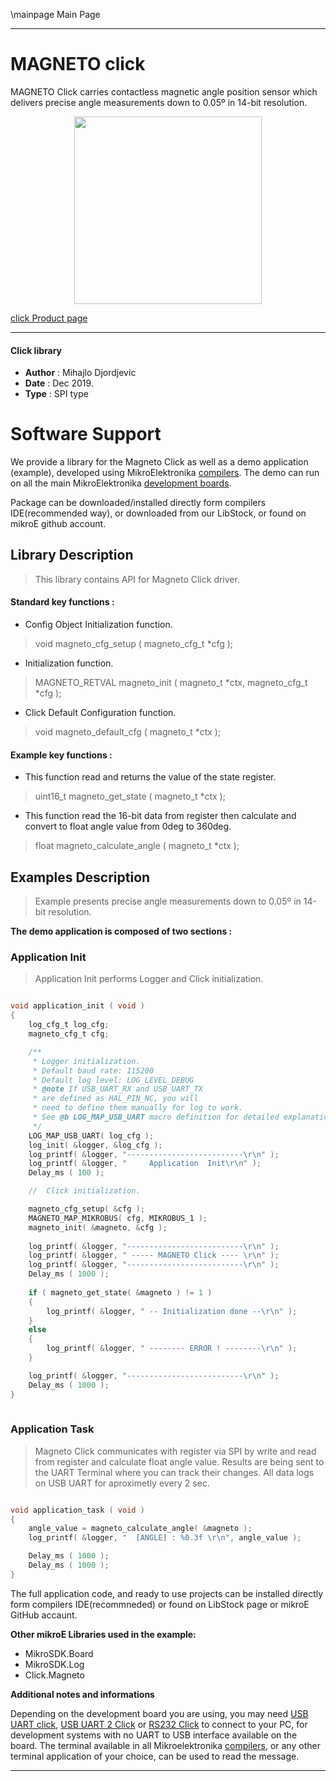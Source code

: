 \mainpage Main Page
 
 

---
# MAGNETO click

MAGNETO Click carries contactless magnetic angle position sensor which delivers precise angle measurements down to 0.05º in 14-bit resolution.

<p align="center">
  <img src="https://download.mikroe.com/images/click_for_ide/magneto_click.png" height=300px>
</p>

[click Product page](https://www.mikroe.com/magneto-click)

---


#### Click library 

- **Author**        : Mihajlo Djordjevic
- **Date**          : Dec 2019.
- **Type**          : SPI type


# Software Support

We provide a library for the Magneto Click 
as well as a demo application (example), developed using MikroElektronika 
[compilers](https://shop.mikroe.com/compilers). 
The demo can run on all the main MikroElektronika [development boards](https://shop.mikroe.com/development-boards).

Package can be downloaded/installed directly form compilers IDE(recommended way), or downloaded from our LibStock, or found on mikroE github account. 

## Library Description

> This library contains API for Magneto Click driver.

#### Standard key functions :

- Config Object Initialization function.
> void magneto_cfg_setup ( magneto_cfg_t *cfg ); 
 
- Initialization function.
> MAGNETO_RETVAL magneto_init ( magneto_t *ctx, magneto_cfg_t *cfg );

- Click Default Configuration function.
> void magneto_default_cfg ( magneto_t *ctx );

#### Example key functions :

- This function read and returns the value of the state register.
> uint16_t magneto_get_state ( magneto_t *ctx );
 
- This function read the 16-bit data from register then calculate and convert to float angle value from 0deg to 360deg.
> float magneto_calculate_angle ( magneto_t *ctx );

## Examples Description

> 
> Example presents precise angle measurements down to 0.05º in 14-bit resolution.
> 

**The demo application is composed of two sections :**

### Application Init 

>
> Application Init performs Logger and Click initialization.
> 

```c

void application_init ( void )
{
    log_cfg_t log_cfg;
    magneto_cfg_t cfg;

    /** 
     * Logger initialization.
     * Default baud rate: 115200
     * Default log level: LOG_LEVEL_DEBUG
     * @note If USB_UART_RX and USB_UART_TX 
     * are defined as HAL_PIN_NC, you will 
     * need to define them manually for log to work. 
     * See @b LOG_MAP_USB_UART macro definition for detailed explanation.
     */
    LOG_MAP_USB_UART( log_cfg );
    log_init( &logger, &log_cfg );
    log_printf( &logger, "--------------------------\r\n" );
    log_printf( &logger, "     Application  Init\r\n" );
    Delay_ms ( 100 );

    //  Click initialization.

    magneto_cfg_setup( &cfg );
    MAGNETO_MAP_MIKROBUS( cfg, MIKROBUS_1 );
    magneto_init( &magneto, &cfg );
    
    log_printf( &logger, "--------------------------\r\n" );
    log_printf( &logger, " ----- MAGNETO Click ---- \r\n" );
    log_printf( &logger, "--------------------------\r\n" );
    Delay_ms ( 1000 );
    
    if ( magneto_get_state( &magneto ) != 1 )
    {
        log_printf( &logger, " -- Initialization done --\r\n" );
    }
    else
    {
        log_printf( &logger, " -------- ERROR ! --------\r\n" );
    }

    log_printf( &logger, "--------------------------\r\n" );
    Delay_ms ( 1000 );
}
  
```

### Application Task

>
> Magneto Click communicates with register via SPI by write and read from register and calculate float angle value. 
> Results are being sent to the UART Terminal where you can track their changes. 
> All data logs on USB UART for aproximetly every 2 sec.
> 

```c

void application_task ( void )
{
    angle_value = magneto_calculate_angle( &magneto );
    log_printf( &logger, "  [ANGLE] : %0.3f \r\n", angle_value );

    Delay_ms ( 1000 );
    Delay_ms ( 1000 );
}  

```

The full application code, and ready to use projects can be  installed directly form compilers IDE(recommneded) or found on LibStock page or mikroE GitHub accaunt.

**Other mikroE Libraries used in the example:** 

- MikroSDK.Board
- MikroSDK.Log
- Click.Magneto

**Additional notes and informations**

Depending on the development board you are using, you may need 
[USB UART click](https://shop.mikroe.com/usb-uart-click), 
[USB UART 2 Click](https://shop.mikroe.com/usb-uart-2-click) or 
[RS232 Click](https://shop.mikroe.com/rs232-click) to connect to your PC, for 
development systems with no UART to USB interface available on the board. The 
terminal available in all Mikroelektronika 
[compilers](https://shop.mikroe.com/compilers), or any other terminal application 
of your choice, can be used to read the message.



---
